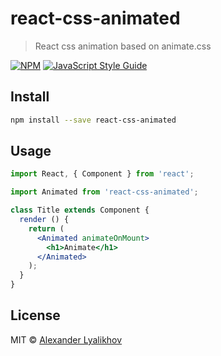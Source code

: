 # react-css-animated

> React css animation based on animate.css

[![NPM](https://img.shields.io/npm/v/react-css-animated.svg)](https://www.npmjs.com/package/react-css-animated) [![JavaScript Style Guide](https://img.shields.io/badge/code_style-standard-brightgreen.svg)](https://standardjs.com)

## Install

```bash
npm install --save react-css-animated
```

## Usage

```jsx
import React, { Component } from 'react';

import Animated from 'react-css-animated';

class Title extends Component {
  render () {
    return (
      <Animated animateOnMount>
        <h1>Animate</h1>
      </Animated>
    );
  }
}
```

## License

MIT © [Alexander Lyalikhov](https://github.com/AleksandrLv)
